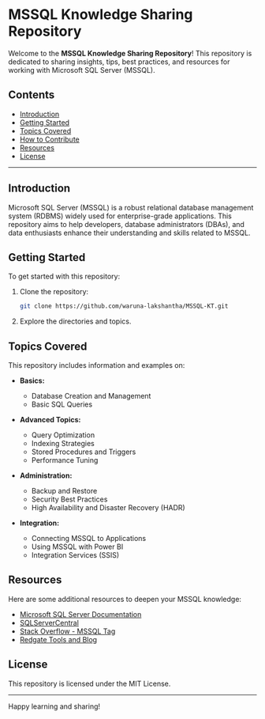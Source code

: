 # MSSQL Knowledge Sharing Repository

Welcome to the **MSSQL Knowledge Sharing Repository**! This repository is dedicated to sharing insights, tips, best practices, and resources for working with Microsoft SQL Server (MSSQL).

## Contents

- [Introduction](#introduction)
- [Getting Started](#getting-started)
- [Topics Covered](#topics-covered)
- [How to Contribute](#how-to-contribute)
- [Resources](#resources)
- [License](#license)

---

## Introduction

Microsoft SQL Server (MSSQL) is a robust relational database management system (RDBMS) widely used for enterprise-grade applications. This repository aims to help developers, database administrators (DBAs), and data enthusiasts enhance their understanding and skills related to MSSQL.

## Getting Started

To get started with this repository:

1. Clone the repository:
   ```bash
   git clone https://github.com/waruna-lakshantha/MSSQL-KT.git
   ```

2. Explore the directories and topics.

## Topics Covered

This repository includes information and examples on:

- **Basics:**
  - Database Creation and Management
  - Basic SQL Queries

- **Advanced Topics:**
  - Query Optimization
  - Indexing Strategies
  - Stored Procedures and Triggers
  - Performance Tuning

- **Administration:**
  - Backup and Restore
  - Security Best Practices
  - High Availability and Disaster Recovery (HADR)

- **Integration:**
  - Connecting MSSQL to Applications
  - Using MSSQL with Power BI
  - Integration Services (SSIS)

## Resources

Here are some additional resources to deepen your MSSQL knowledge:

- [Microsoft SQL Server Documentation](https://learn.microsoft.com/en-us/sql/)
- [SQLServerCentral](https://www.sqlservercentral.com/)
- [Stack Overflow - MSSQL Tag](https://stackoverflow.com/questions/tagged/sql-server)
- [Redgate Tools and Blog](https://www.red-gate.com/solutions/sql-server)

## License

This repository is licensed under the MIT License.

---

Happy learning and sharing!
